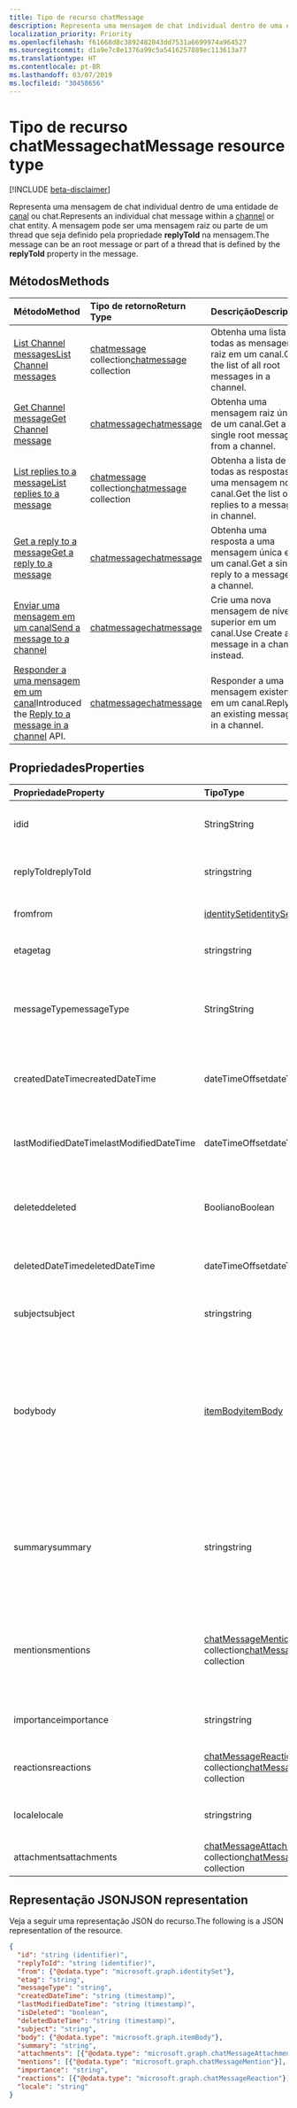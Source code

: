 ```yaml
---
title: Tipo de recurso chatMessage
description: Representa uma mensagem de chat individual dentro de uma entidade de canal ou chat. A mensagem pode ser uma mensagem raiz ou parte de um thread que seja definido pela propriedade **replyToId** na mensagem.
localization_priority: Priority
ms.openlocfilehash: f61668d8c3892482043dd7531a6699974a964527
ms.sourcegitcommit: d1a9e7c8e1376a99c5a5416257889ec113613a77
ms.translationtype: HT
ms.contentlocale: pt-BR
ms.lasthandoff: 03/07/2019
ms.locfileid: "30458656"
---
```

# <a name="chatmessage-resource-type"></a><span data-ttu-id="e0a00-104">Tipo de recurso chatMessage</span><span class="sxs-lookup"><span data-stu-id="e0a00-104">chatMessage resource type</span></span>

[!INCLUDE [beta-disclaimer](../../includes/beta-disclaimer.md)]

<span data-ttu-id="e0a00-105">Representa uma mensagem de chat individual dentro de uma entidade de [canal](channel.md) ou chat.</span><span class="sxs-lookup"><span data-stu-id="e0a00-105">Represents an individual chat message within a [channel](channel.md) or chat entity.</span></span> <span data-ttu-id="e0a00-106">A mensagem pode ser uma mensagem raiz ou parte de um thread que seja definido pela propriedade **replyToId** na mensagem.</span><span class="sxs-lookup"><span data-stu-id="e0a00-106">The message can be an root message or part of a thread that is defined by the **replyToId** property in the message.</span></span>

## <a name="methods"></a><span data-ttu-id="e0a00-107">Métodos</span><span class="sxs-lookup"><span data-stu-id="e0a00-107">Methods</span></span>

| <span data-ttu-id="e0a00-108">Método</span><span class="sxs-lookup"><span data-stu-id="e0a00-108">Method</span></span>       | <span data-ttu-id="e0a00-109">Tipo de retorno</span><span class="sxs-lookup"><span data-stu-id="e0a00-109">Return Type</span></span>  |<span data-ttu-id="e0a00-110">Descrição</span><span class="sxs-lookup"><span data-stu-id="e0a00-110">Description</span></span>|
|:---------------|:--------|:----------|
|[<span data-ttu-id="e0a00-111">List Channel messages</span><span class="sxs-lookup"><span data-stu-id="e0a00-111">List Channel messages</span></span>](../api/channel-list-messages.md) | <span data-ttu-id="e0a00-112">[chatmessage](chatmessage.md) collection</span><span class="sxs-lookup"><span data-stu-id="e0a00-112">[chatmessage](chatmessage.md) collection</span></span> | <span data-ttu-id="e0a00-113">Obtenha uma lista de todas as mensagens raiz em um canal.</span><span class="sxs-lookup"><span data-stu-id="e0a00-113">Get the list of all root messages in a channel.</span></span>|
|[<span data-ttu-id="e0a00-114">Get Channel message</span><span class="sxs-lookup"><span data-stu-id="e0a00-114">Get Channel message</span></span>](../api/channel-get-message.md) | [<span data-ttu-id="e0a00-115">chatmessage</span><span class="sxs-lookup"><span data-stu-id="e0a00-115">chatmessage</span></span>](chatmessage.md) | <span data-ttu-id="e0a00-116">Obtenha uma mensagem raiz única de um canal.</span><span class="sxs-lookup"><span data-stu-id="e0a00-116">Get a single root message from a channel.</span></span>|
|[<span data-ttu-id="e0a00-117">List replies to a message</span><span class="sxs-lookup"><span data-stu-id="e0a00-117">List replies to a message</span></span>](../api/channel-list-messagereplies.md) | <span data-ttu-id="e0a00-118">[chatmessage](chatmessage.md) collection</span><span class="sxs-lookup"><span data-stu-id="e0a00-118">[chatmessage](chatmessage.md) collection</span></span>| <span data-ttu-id="e0a00-119">Obtenha a lista de todas as respostas a uma mensagem no canal.</span><span class="sxs-lookup"><span data-stu-id="e0a00-119">Get the list of all replies to a message in channel.</span></span>|
|[<span data-ttu-id="e0a00-120">Get a reply to a message</span><span class="sxs-lookup"><span data-stu-id="e0a00-120">Get a reply to a message</span></span>](../api/channel-get-messagereply.md) | [<span data-ttu-id="e0a00-121">chatmessage</span><span class="sxs-lookup"><span data-stu-id="e0a00-121">chatmessage</span></span>](chatmessage.md)| <span data-ttu-id="e0a00-122">Obtenha uma resposta a uma mensagem única em um canal.</span><span class="sxs-lookup"><span data-stu-id="e0a00-122">Get a single reply to a message in a channel.</span></span>|
|[<span data-ttu-id="e0a00-123">Enviar uma mensagem em um canal</span><span class="sxs-lookup"><span data-stu-id="e0a00-123">Send a message to a channel</span></span>](../api/channel-post-chatmessage.md) | [<span data-ttu-id="e0a00-124">chatmessage</span><span class="sxs-lookup"><span data-stu-id="e0a00-124">chatmessage</span></span>](chatmessage.md)| <span data-ttu-id="e0a00-125">Crie uma nova mensagem de nível superior em um canal.</span><span class="sxs-lookup"><span data-stu-id="e0a00-125">Use Create a message in a channel instead.</span></span>|
|<span data-ttu-id="e0a00-126">[Responder a uma mensagem em um canal](../api/channel-post-messagereply.md)</span><span class="sxs-lookup"><span data-stu-id="e0a00-126">Introduced the [Reply to a message in a channel](../api/channel-post-messagereply.md) API.</span></span> | [<span data-ttu-id="e0a00-127">chatmessage</span><span class="sxs-lookup"><span data-stu-id="e0a00-127">chatmessage</span></span>](chatmessage.md)| <span data-ttu-id="e0a00-128">Responder a uma mensagem existente em um canal.</span><span class="sxs-lookup"><span data-stu-id="e0a00-128">Reply to an existing message in a channel.</span></span>|


## <a name="properties"></a><span data-ttu-id="e0a00-129">Propriedades</span><span class="sxs-lookup"><span data-stu-id="e0a00-129">Properties</span></span>
| <span data-ttu-id="e0a00-130">Propriedade</span><span class="sxs-lookup"><span data-stu-id="e0a00-130">Property</span></span>     | <span data-ttu-id="e0a00-131">Tipo</span><span class="sxs-lookup"><span data-stu-id="e0a00-131">Type</span></span>   |<span data-ttu-id="e0a00-132">Descrição</span><span class="sxs-lookup"><span data-stu-id="e0a00-132">Description</span></span>|
|:---------------|:--------|:----------|
|<span data-ttu-id="e0a00-133">id</span><span class="sxs-lookup"><span data-stu-id="e0a00-133">id</span></span>|<span data-ttu-id="e0a00-134">String</span><span class="sxs-lookup"><span data-stu-id="e0a00-134">String</span></span>| <span data-ttu-id="e0a00-135">Somente leitura.</span><span class="sxs-lookup"><span data-stu-id="e0a00-135">Read-only.</span></span> <span data-ttu-id="e0a00-136">ID única da mensagem.</span><span class="sxs-lookup"><span data-stu-id="e0a00-136">Unique ID of the message.</span></span>|
|<span data-ttu-id="e0a00-137">replyToId</span><span class="sxs-lookup"><span data-stu-id="e0a00-137">replyToId</span></span>| <span data-ttu-id="e0a00-138">string</span><span class="sxs-lookup"><span data-stu-id="e0a00-138">string</span></span> | <span data-ttu-id="e0a00-139">ID da mensagem pai/raiz do thread</span><span class="sxs-lookup"><span data-stu-id="e0a00-139">Id of the parent message/root message of the thread</span></span> |
|<span data-ttu-id="e0a00-140">from</span><span class="sxs-lookup"><span data-stu-id="e0a00-140">from</span></span>|[<span data-ttu-id="e0a00-141">identitySet</span><span class="sxs-lookup"><span data-stu-id="e0a00-141">identitySet</span></span>](identityset.md)| <span data-ttu-id="e0a00-142">Detalhes do remetente da mensagem</span><span class="sxs-lookup"><span data-stu-id="e0a00-142">Details of the sender of the message</span></span>|
|<span data-ttu-id="e0a00-143">etag</span><span class="sxs-lookup"><span data-stu-id="e0a00-143">etag</span></span>| <span data-ttu-id="e0a00-144">string</span><span class="sxs-lookup"><span data-stu-id="e0a00-144">string</span></span> | <span data-ttu-id="e0a00-145">O número de versão da mensagem</span><span class="sxs-lookup"><span data-stu-id="e0a00-145">Version number of the message</span></span> |
|<span data-ttu-id="e0a00-146">messageType</span><span class="sxs-lookup"><span data-stu-id="e0a00-146">messageType</span></span>|<span data-ttu-id="e0a00-147">String</span><span class="sxs-lookup"><span data-stu-id="e0a00-147">String</span></span>|<span data-ttu-id="e0a00-148">Os valores de tipo de mensagem com suporte atualmente são: message, chatEvent, Typing</span><span class="sxs-lookup"><span data-stu-id="e0a00-148">The type of message, current supported values are: message, chatEvent, Typing</span></span>|
|<span data-ttu-id="e0a00-149">createdDateTime</span><span class="sxs-lookup"><span data-stu-id="e0a00-149">createdDateTime</span></span>|<span data-ttu-id="e0a00-150">dateTimeOffset</span><span class="sxs-lookup"><span data-stu-id="e0a00-150">dateTimeOffset</span></span>|<span data-ttu-id="e0a00-151">Somente leitura.</span><span class="sxs-lookup"><span data-stu-id="e0a00-151">Read only.</span></span> <span data-ttu-id="e0a00-152">Carimbo de data/hora de quando a mensagem foi criada</span><span class="sxs-lookup"><span data-stu-id="e0a00-152">Timestamp of when the message was created</span></span>|
|<span data-ttu-id="e0a00-153">lastModifiedDateTime</span><span class="sxs-lookup"><span data-stu-id="e0a00-153">lastModifiedDateTime</span></span>|<span data-ttu-id="e0a00-154">dateTimeOffset</span><span class="sxs-lookup"><span data-stu-id="e0a00-154">dateTimeOffset</span></span>|<span data-ttu-id="e0a00-155">Somente leitura.</span><span class="sxs-lookup"><span data-stu-id="e0a00-155">Read only.</span></span> <span data-ttu-id="e0a00-156">Carimbo de data/hora de quando a mensagem foi editada/atualizada</span><span class="sxs-lookup"><span data-stu-id="e0a00-156">Timestamp of when the message was edited/updated</span></span>|
|<span data-ttu-id="e0a00-157">deleted</span><span class="sxs-lookup"><span data-stu-id="e0a00-157">deleted</span></span>|<span data-ttu-id="e0a00-158">Booliano</span><span class="sxs-lookup"><span data-stu-id="e0a00-158">Boolean</span></span>|<span data-ttu-id="e0a00-159">Indica se uma mensagem foi excluída de modo reversível</span><span class="sxs-lookup"><span data-stu-id="e0a00-159">Indicates whether a message has been soft deleted</span></span>|
|<span data-ttu-id="e0a00-160">deletedDateTime</span><span class="sxs-lookup"><span data-stu-id="e0a00-160">deletedDateTime</span></span>|<span data-ttu-id="e0a00-161">dateTimeOffset</span><span class="sxs-lookup"><span data-stu-id="e0a00-161">dateTimeOffset</span></span>|<span data-ttu-id="e0a00-162">Somente leitura.</span><span class="sxs-lookup"><span data-stu-id="e0a00-162">Read only.</span></span> <span data-ttu-id="e0a00-163">Carimbo de data/hora no qual a mensagem foi excluída</span><span class="sxs-lookup"><span data-stu-id="e0a00-163">Timestamp at which the message was deleted</span></span> |
|<span data-ttu-id="e0a00-164">subject</span><span class="sxs-lookup"><span data-stu-id="e0a00-164">subject</span></span>|<span data-ttu-id="e0a00-165">string</span><span class="sxs-lookup"><span data-stu-id="e0a00-165">string</span></span>|<span data-ttu-id="e0a00-166">Linha de assunto da mensagem.</span><span class="sxs-lookup"><span data-stu-id="e0a00-166">Message subject line.</span></span> <span data-ttu-id="e0a00-167">Opcional</span><span class="sxs-lookup"><span data-stu-id="e0a00-167">Optional</span></span>|
|<span data-ttu-id="e0a00-168">body</span><span class="sxs-lookup"><span data-stu-id="e0a00-168">body</span></span>|[<span data-ttu-id="e0a00-169">itemBody</span><span class="sxs-lookup"><span data-stu-id="e0a00-169">itemBody</span></span>](itembody.md)|<span data-ttu-id="e0a00-170">Representação de texto sem formatação/HTML do conteúdo da mensagem.</span><span class="sxs-lookup"><span data-stu-id="e0a00-170">Plaintext/HTML representation of the content of the message.</span></span> <span data-ttu-id="e0a00-171">Retorna o texto sem formatação por padrão, o aplicativo pode escolher HTML como parte de um parâmetro de consulta</span><span class="sxs-lookup"><span data-stu-id="e0a00-171">Returns plain text by default, application can choose HTML as part of a query param</span></span>|
|<span data-ttu-id="e0a00-172">summary</span><span class="sxs-lookup"><span data-stu-id="e0a00-172">summary</span></span>|<span data-ttu-id="e0a00-173">string</span><span class="sxs-lookup"><span data-stu-id="e0a00-173">string</span></span>|<span data-ttu-id="e0a00-174">Texto de resumo da mensagem que poderia ser usado para notificações por push e modos de exibição de resumo ou de fallback</span><span class="sxs-lookup"><span data-stu-id="e0a00-174">Summary text of the message that could be used for push notifications and summary views or fall back views</span></span>|
|<span data-ttu-id="e0a00-175">mentions</span><span class="sxs-lookup"><span data-stu-id="e0a00-175">mentions</span></span>|<span data-ttu-id="e0a00-176">[chatMessageMention](chatmention.md) collection</span><span class="sxs-lookup"><span data-stu-id="e0a00-176">[chatMessageMention](chatmention.md) collection</span></span>| <span data-ttu-id="e0a00-177">Lista de entidades mencionada na mensagem.</span><span class="sxs-lookup"><span data-stu-id="e0a00-177">List of entities mentioned in the message.</span></span> <span data-ttu-id="e0a00-178">Atualmente, dá suporte a usuário, bot, equipe, canal</span><span class="sxs-lookup"><span data-stu-id="e0a00-178">Currently supports user, bot, team, channel</span></span>|
|<span data-ttu-id="e0a00-179">importance</span><span class="sxs-lookup"><span data-stu-id="e0a00-179">importance</span></span>| <span data-ttu-id="e0a00-180">string</span><span class="sxs-lookup"><span data-stu-id="e0a00-180">string</span></span> | <span data-ttu-id="e0a00-181">A importância da mensagem: Normal, Alta</span><span class="sxs-lookup"><span data-stu-id="e0a00-181">The importance of the message: Normal, High</span></span>|
|<span data-ttu-id="e0a00-182">reactions</span><span class="sxs-lookup"><span data-stu-id="e0a00-182">reactions</span></span>| <span data-ttu-id="e0a00-183">[chatMessageReaction](chatreaction.md) collection</span><span class="sxs-lookup"><span data-stu-id="e0a00-183">[chatMessageReaction](chatreaction.md) collection</span></span> | <span data-ttu-id="e0a00-184">Reações para essa mensagem (por exemplo, Curtir)</span><span class="sxs-lookup"><span data-stu-id="e0a00-184">Reactions for this message (for example, Like)</span></span>|
|<span data-ttu-id="e0a00-185">locale</span><span class="sxs-lookup"><span data-stu-id="e0a00-185">locale</span></span>|<span data-ttu-id="e0a00-186">string</span><span class="sxs-lookup"><span data-stu-id="e0a00-186">string</span></span>|<span data-ttu-id="e0a00-187">Localidade da mensagem definida pelo cliente</span><span class="sxs-lookup"><span data-stu-id="e0a00-187">Locale of the message set by the client</span></span>|
|<span data-ttu-id="e0a00-188">attachments</span><span class="sxs-lookup"><span data-stu-id="e0a00-188">attachments</span></span>|<span data-ttu-id="e0a00-189">[chatMessageAttachment](chatattachment.md) collection</span><span class="sxs-lookup"><span data-stu-id="e0a00-189">[chatMessageAttachment](chatattachment.md) collection</span></span> |<span data-ttu-id="e0a00-190">Arquivos anexos</span><span class="sxs-lookup"><span data-stu-id="e0a00-190">Attached files</span></span>|


## <a name="json-representation"></a><span data-ttu-id="e0a00-191">Representação JSON</span><span class="sxs-lookup"><span data-stu-id="e0a00-191">JSON representation</span></span>

<span data-ttu-id="e0a00-192">Veja a seguir uma representação JSON do recurso.</span><span class="sxs-lookup"><span data-stu-id="e0a00-192">The following is a JSON representation of the resource.</span></span>

<!-- {
  "blockType": "resource",
  "optionalProperties": [
    "deleted",
    "deletedDateTime",
    "attachments",
    "importance",
    "reactions",
    "mentions",
    "subject",
    "summary"
  ],
  "baseType": "microsoft.graph.entity",
  "@odata.type": "microsoft.graph.chatMessage"
}-->

```json
{
  "id": "string (identifier)",
  "replyToId": "string (identifier)",
  "from": {"@odata.type": "microsoft.graph.identitySet"},
  "etag": "string",
  "messageType": "string",
  "createdDateTime": "string (timestamp)",
  "lastModifiedDateTime": "string (timestamp)",
  "isDeleted": "boolean",
  "deletedDateTime": "string (timestamp)",
  "subject": "string",
  "body": {"@odata.type": "microsoft.graph.itemBody"},
  "summary": "string",
  "attachments": [{"@odata.type": "microsoft.graph.chatMessageAttachment"}],
  "mentions": [{"@odata.type": "microsoft.graph.chatMessageMention"}],
  "importance": "string",
  "reactions": [{"@odata.type": "microsoft.graph.chatMessageReaction"}],
  "locale": "string"
}

```

<!-- uuid: 8fcb5dbc-d5aa-4681-8e31-b001d5168d79
2015-10-25 14:57:30 UTC -->
<!--
{
  "type": "#page.annotation",
  "description": "chat message resource",
  "keywords": "",
  "section": "documentation",
  "tocPath": "",
  "suppressions": [
    "Error: /api-reference/beta/resources/chatmessage.md:\r\n      Exception processing links.\r\n    System.ArgumentException: Link Definition was null. Link text: !INCLUDE [beta-disclaimer](../../includes/beta-disclaimer.md)\r\n      at ApiDoctor.Validation.DocFile.get_LinkDestinations()\r\n      at ApiDoctor.Validation.DocSet.ValidateLinks(Boolean includeWarnings, String[] relativePathForFiles, IssueLogger issues, Boolean requireFilenameCaseMatch, Boolean printOrphanedFiles)"
  ]
}
-->
